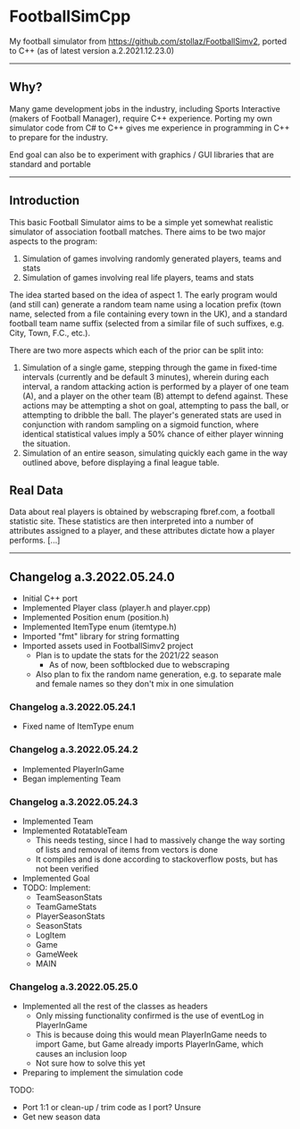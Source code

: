 # FootballSimCpp

My football simulator from https://github.com/stollaz/FootballSimv2, ported to C++ (as of latest version a.2.2021.12.23.0)

---
## Why?

Many game development jobs in the industry, including Sports Interactive (makers of Football Manager), require C++ experience. Porting my own simulator code from C# to C++ gives me experience in programming in C++ to prepare for the industry. 

End goal can also be to experiment with graphics / GUI libraries that are standard and portable

---
## Introduction
This basic Football Simulator aims to be a simple yet somewhat realistic simulator of association football matches. There aims to be two major aspects to the program:

1. Simulation of games involving randomly generated players, teams and stats
2. Simulation of games involving real life players, teams and stats

The idea started based on the idea of aspect 1. The early program would (and still can) generate a random team name using a location prefix 
(town name, selected from a file containing every town in the UK), and a standard football team name suffix (selected from a similar file 
of such suffixes, e.g. City, Town, F.C., etc.). 

There are two more aspects which each of the prior can be split into:

1. Simulation of a single game, stepping through the game in fixed-time intervals (currently and be default 3 minutes), wherein during each interval, a random attacking 
action is performed by a player of one team (A), and a player on the other team (B) attempt to defend against. These actions may be attempting a shot on goal, attempting 
to pass the ball, or attempting to dribble the ball. The player's generated stats are used in conjunction with random sampling on a sigmoid function, where identical statistical
values imply a 50% chance of either player winning the situation.
2. Simulation of an entire season, simulating quickly each game in the way outlined above, before displaying a final league table.

## Real Data
Data about real players is obtained by webscraping fbref.com, a football statistic site. These statistics are then interpreted into a number of attributes assigned to a player, 
and these attributes dictate how a player performs. [...]

---
## Changelog a.3.2022.05.24.0

- Initial C++ port
- Implemented Player class (player.h and player.cpp)
- Implemented Position enum (position.h)
- Implemented ItemType enum (itemtype.h)
- Imported "fmt" library for string formatting
- Imported assets used in FootballSimv2 project
  - Plan is to update the stats for the 2021/22 season
    - As of now, been softblocked due to webscraping
  - Also plan to fix the random name generation, e.g. to separate male and female names so they don't mix in one simulation

### Changelog a.3.2022.05.24.1
- Fixed name of ItemType enum

### Changelog a.3.2022.05.24.2
- Implemented PlayerInGame
- Began implementing Team

### Changelog a.3.2022.05.24.3
- Implemented Team
- Implemented RotatableTeam
  - This needs testing, since I had to massively change the way sorting of lists and removal of items from vectors is done
  - It compiles and is done according to stackoverflow posts, but has not been verified
- Implemented Goal
- TODO: Implement:
  - TeamSeasonStats
  - TeamGameStats
  - PlayerSeasonStats
  - SeasonStats
  - LogItem
  - Game
  - GameWeek
  - MAIN

### Changelog a.3.2022.05.25.0
- Implemented all the rest of the classes as headers
  - Only missing functionality confirmed is the use of eventLog in PlayerInGame
  - This is because doing this would mean PlayerInGame needs to import Game, but Game already imports PlayerInGame, which causes an inclusion loop
  - Not sure how to solve this yet
- Preparing to implement the simulation code

TODO: 
- Port 1:1 or clean-up / trim code as I port? Unsure
- Get new season data
